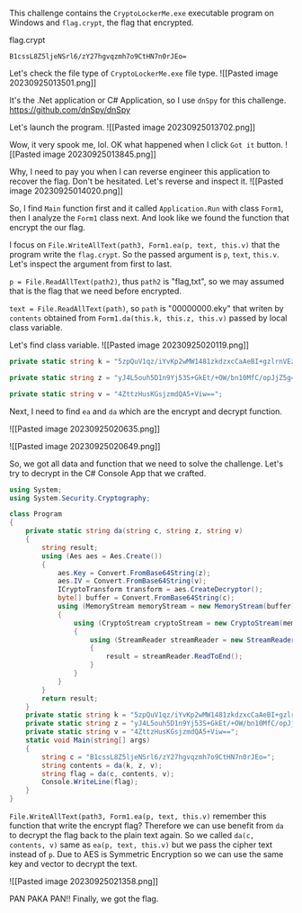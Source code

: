This challenge contains the `CryptoLockerMe.exe` executable program on Windows and `flag.crypt`, the flag that encrypted.

flag.crypt
```
B1cssL8Z5ljeNSrl6/zY27hgvqzmh7o9CtHN7n0rJEo=
```

Let's check the file type of `CryptoLockerMe.exe` file type.
![[Pasted image 20230925013501.png]]

It's the .Net application or C# Application, so I use `dnSpy` for this challenge.
https://github.com/dnSpy/dnSpy

Let's launch the program.
![[Pasted image 20230925013702.png]]

Wow, it very spook me, lol.
OK what happened when I click `Got it` button.
![[Pasted image 20230925013845.png]]

Why, I need to pay you when I can reverse engineer this application to recover the flag.
Don't be hesitated. Let's reverse and inspect it.
![[Pasted image 20230925014020.png]]

So, I find `Main` function first and it called `Application.Run` with class `Form1`, then I analyze the `Form1` class next.
And look like we found the function that encrypt the our flag.

I focus on `File.WriteAllText(path3, Form1.ea(p, text, this.v)` that the program write the `flag.crypt`.
So the passed argument is `p`, `text`, `this.v`. Let's inspect the argument from first to last.

`p = File.ReadAllText(path2)`, thus `path2` is "flag,txt", so we may assumed that is the flag that we need before encrypted.

`text = File.ReadAllText(path)`, so `path` is "00000000.eky" that writen by `contents` obtained from `Form1.da(this.k, this.z, this.v)` passed by local class variable.

Let's find class variable.
![[Pasted image 20230925020119.png]]

```csharp
private static string k = "5zpQuV1qz/iYvKp2wMW1481zkdzxcCaAeBI+gzlrnVEzje4UqBeErIt8lRnr3oU0";

private static string z = "yJ4L5ouh5D1n9Yj53S+GkEt/+OW/bn10MfC/opJjZ5g=";

private static string v = "4ZttzHusKGsjzmdQA5+Viw==";
```

Next, I need to find `ea` and `da` which are the encrypt and decrypt function.

![[Pasted image 20230925020635.png]]

![[Pasted image 20230925020649.png]]

So, we got all data and function that we need to solve the challenge.
Let's try to decrypt in the C# Console App that we crafted.

```csharp
using System;
using System.Security.Cryptography;

class Program
{
    private static string da(string c, string z, string v)
    {
        string result;
        using (Aes aes = Aes.Create())
        {
            aes.Key = Convert.FromBase64String(z);
            aes.IV = Convert.FromBase64String(v);
            ICryptoTransform transform = aes.CreateDecryptor();
            byte[] buffer = Convert.FromBase64String(c);
            using (MemoryStream memoryStream = new MemoryStream(buffer))
            {
                using (CryptoStream cryptoStream = new CryptoStream(memoryStream, transform, CryptoStreamMode.Read))
                {
                    using (StreamReader streamReader = new StreamReader(cryptoStream))
                    {
                        result = streamReader.ReadToEnd();
                    }
                }
            }
        }
        return result;
    }
    private static string k = "5zpQuV1qz/iYvKp2wMW1481zkdzxcCaAeBI+gzlrnVEzje4UqBeErIt8lRnr3oU0";
    private static string z = "yJ4L5ouh5D1n9Yj53S+GkEt/+OW/bn10MfC/opJjZ5g=";
    private static string v = "4ZttzHusKGsjzmdQA5+Viw==";
    static void Main(string[] args)
    {
        string c = "B1cssL8Z5ljeNSrl6/zY27hgvqzmh7o9CtHN7n0rJEo=";
        string contents = da(k, z, v);
        string flag = da(c, contents, v);
        Console.WriteLine(flag);
    }
}
```

`File.WriteAllText(path3, Form1.ea(p, text, this.v)` remember this function that write the encrypt flag?
Therefore we can use benefit from `da` to decrypt the flag back to the plain text again.
So we called `da(c, contents, v)` same as `ea(p, text, this.v)` but we pass the cipher text instead of `p`.
Due to AES is Symmetric Encryption so we can use the same key and vector to decrypt the text.

![[Pasted image 20230925021358.png]]

PAN PAKA PAN!!
Finally, we got the flag.